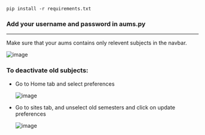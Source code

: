 ```
pip install -r requirements.txt
```

### Add your username and password in aums.py
---

Make sure that your aums contains only relevent subjects in the navbar. 

![image](https://github.com/user-attachments/assets/0f5d7963-984c-4cbf-af10-6a9b5c29e650)

### To deactivate old subjects:
- Go to Home tab and select preferences
  
  ![image](https://github.com/user-attachments/assets/f6a74a8d-3684-4e9c-a588-146cf0bdbca4)
- Go to sites tab, and unselect old semesters and click on update preferences
  
  ![image](https://github.com/user-attachments/assets/ae124156-efe4-4a78-af88-da1f7605f990)
